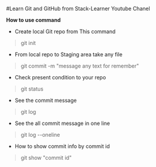 #Learn Git and GitHub from Stack-Learner Youtube Chanel

**How to use command**

- Create local Git repo from This command
> git init

- From local repo to Staging area take any file 
> git commit -m "message any text for remember"

- Check present condition to your repo
> git status

- See the commit message 
> git log

- See the all commit message in one line
> git log --oneline

- How to show commit info by commit id
> git show "commit id"


